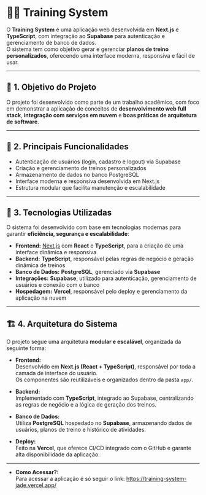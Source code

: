 # 🏋️‍♂️ Training System

O **Training System** é uma aplicação web desenvolvida em **Next.js** e **TypeScript**, com integração ao **Supabase** para autenticação e gerenciamento de banco de dados.  
O sistema tem como objetivo gerar e gerenciar **planos de treino personalizados**, oferecendo uma interface moderna, responsiva e fácil de usar.

---

## 🚀 1. Objetivo do Projeto

O projeto foi desenvolvido como parte de um trabalho acadêmico, com foco em demonstrar a aplicação de conceitos de **desenvolvimento web full stack**, **integração com serviços em nuvem** e **boas práticas de arquitetura de software**.

---

## 🧠 2. Principais Funcionalidades

- Autenticação de usuários (login, cadastro e logout) via Supabase  
- Criação e gerenciamento de treinos personalizados  
- Armazenamento de dados no banco PostgreSQL  
- Interface moderna e responsiva desenvolvida em Next.js  
- Estrutura modular que facilita manutenção e escalabilidade  

---

## 🧩 3. Tecnologias Utilizadas

O sistema foi desenvolvido com base em tecnologias modernas para garantir **eficiência, segurança e escalabilidade**:

- **Frontend:** [Next.js](https://nextjs.org/) com **React** e **TypeScript**, para a criação de uma interface dinâmica e responsiva  
- **Backend:** **TypeScript**, responsável pelas regras de negócio e geração dinâmica de treinos  
- **Banco de Dados:** **PostgreSQL**, gerenciado via **Supabase**  
- **Integrações:** **Supabase**, utilizado para autenticação, gerenciamento de usuários e conexão com o banco  
- **Hospedagem:** **Vercel**, responsável pelo deploy e gerenciamento da aplicação na nuvem  

---

## 🏗️ 4. Arquitetura do Sistema

O projeto segue uma arquitetura **modular e escalável**, organizada da seguinte forma:

- **Frontend:**  
  Desenvolvido em **Next.js (React + TypeScript)**, responsável por toda a camada de interface do usuário.  
  Os componentes são reutilizáveis e organizados dentro da pasta `app/`.

- **Backend:**  
  Implementado com **TypeScript**, integrado ao Supabase, centralizando as regras de negócio e a lógica de geração dos treinos.

- **Banco de Dados:**  
  Utiliza **PostgreSQL** hospedado no **Supabase**, armazenando dados de usuários, planos de treino e histórico de atividades.

- **Deploy:**  
  Feito na **Vercel**, que oferece CI/CD integrado com o GitHub e garante alta disponibilidade da aplicação.

---

- **Como Acessar?:**  
  Para acessar a aplicação é só seguir o link: https://training-system-jade.vercel.app/ 

